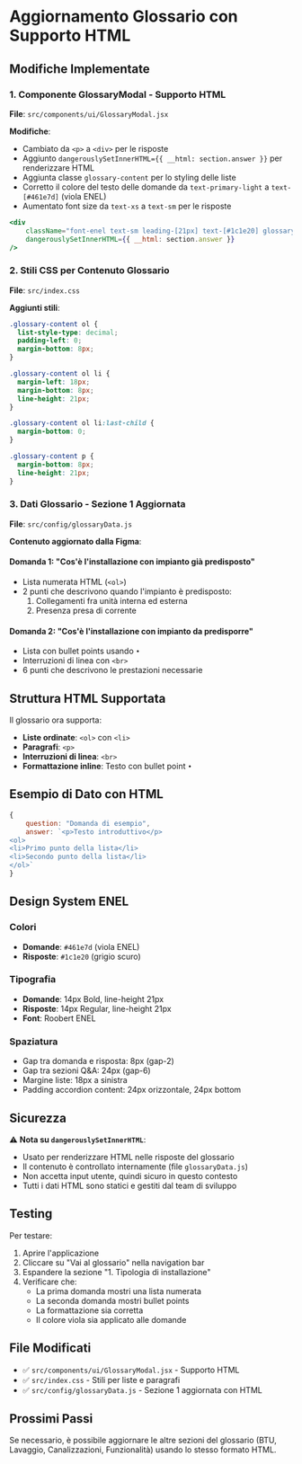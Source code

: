 # Aggiornamento Glossario con Supporto HTML

## Modifiche Implementate

### 1. Componente GlossaryModal - Supporto HTML
**File**: `src/components/ui/GlossaryModal.jsx`

**Modifiche**:
- Cambiato da `<p>` a `<div>` per le risposte
- Aggiunto `dangerouslySetInnerHTML={{ __html: section.answer }}` per renderizzare HTML
- Aggiunta classe `glossary-content` per lo styling delle liste
- Corretto il colore del testo delle domande da `text-primary-light` a `text-[#461e7d]` (viola ENEL)
- Aumentato font size da `text-xs` a `text-sm` per le risposte

```jsx
<div 
    className="font-enel text-sm leading-[21px] text-[#1c1e20] glossary-content"
    dangerouslySetInnerHTML={{ __html: section.answer }}
/>
```

### 2. Stili CSS per Contenuto Glossario
**File**: `src/index.css`

**Aggiunti stili**:
```css
.glossary-content ol {
  list-style-type: decimal;
  padding-left: 0;
  margin-bottom: 8px;
}

.glossary-content ol li {
  margin-left: 18px;
  margin-bottom: 8px;
  line-height: 21px;
}

.glossary-content ol li:last-child {
  margin-bottom: 0;
}

.glossary-content p {
  margin-bottom: 8px;
  line-height: 21px;
}
```

### 3. Dati Glossario - Sezione 1 Aggiornata
**File**: `src/config/glossaryData.js`

**Contenuto aggiornato dalla Figma**:

#### Domanda 1: "Cos'è l'installazione con impianto già predisposto"
- Lista numerata HTML (`<ol>`)
- 2 punti che descrivono quando l'impianto è predisposto:
  1. Collegamenti fra unità interna ed esterna
  2. Presenza presa di corrente

#### Domanda 2: "Cos'è l'installazione con impianto da predisporre"
- Lista con bullet points usando `•`
- Interruzioni di linea con `<br>`
- 6 punti che descrivono le prestazioni necessarie

## Struttura HTML Supportata

Il glossario ora supporta:
- **Liste ordinate**: `<ol>` con `<li>`
- **Paragrafi**: `<p>`
- **Interruzioni di linea**: `<br>`
- **Formattazione inline**: Testo con bullet point `•`

## Esempio di Dato con HTML

```javascript
{
    question: "Domanda di esempio",
    answer: `<p>Testo introduttivo</p>
<ol>
<li>Primo punto della lista</li>
<li>Secondo punto della lista</li>
</ol>`
}
```

## Design System ENEL

### Colori
- **Domande**: `#461e7d` (viola ENEL)
- **Risposte**: `#1c1e20` (grigio scuro)

### Tipografia
- **Domande**: 14px Bold, line-height 21px
- **Risposte**: 14px Regular, line-height 21px
- **Font**: Roobert ENEL

### Spaziatura
- Gap tra domanda e risposta: 8px (gap-2)
- Gap tra sezioni Q&A: 24px (gap-6)
- Margine liste: 18px a sinistra
- Padding accordion content: 24px orizzontale, 24px bottom

## Sicurezza

⚠️ **Nota su `dangerouslySetInnerHTML`**:
- Usato per renderizzare HTML nelle risposte del glossario
- Il contenuto è controllato internamente (file `glossaryData.js`)
- Non accetta input utente, quindi sicuro in questo contesto
- Tutti i dati HTML sono statici e gestiti dal team di sviluppo

## Testing

Per testare:
1. Aprire l'applicazione
2. Cliccare su "Vai al glossario" nella navigation bar
3. Espandere la sezione "1. Tipologia di installazione"
4. Verificare che:
   - La prima domanda mostri una lista numerata
   - La seconda domanda mostri bullet points
   - La formattazione sia corretta
   - Il colore viola sia applicato alle domande

## File Modificati

- ✅ `src/components/ui/GlossaryModal.jsx` - Supporto HTML
- ✅ `src/index.css` - Stili per liste e paragrafi
- ✅ `src/config/glossaryData.js` - Sezione 1 aggiornata con HTML

## Prossimi Passi

Se necessario, è possibile aggiornare le altre sezioni del glossario (BTU, Lavaggio, Canalizzazioni, Funzionalità) usando lo stesso formato HTML.
